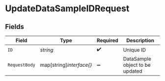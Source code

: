 # UpdateDataSampleIDRequest


## Fields

| Field                           | Type                            | Required                        | Description                     |
| ------------------------------- | ------------------------------- | ------------------------------- | ------------------------------- |
| `ID`                            | *string*                        | :heavy_check_mark:              | Unique ID                       |
| `RequestBody`                   | map[string]*interface{}*        | :heavy_minus_sign:              | DataSample object to be updated |
